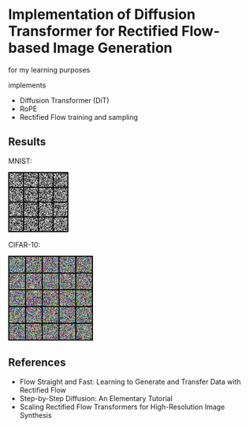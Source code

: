 # Implementation of Diffusion Transformer for Rectified Flow-based Image Generation

for my learning purposes

implements
- Diffusion Transformer (DiT)
- RoPE
- Rectified Flow training and sampling


## Results

MNIST:

![mnist generated digits GIF](figures/mnist.gif)

CIFAR-10:

![cifar-10 generated images GIF](figures/cifar10.gif)

## References

- Flow Straight and Fast: Learning to Generate and Transfer Data with Rectified Flow
- Step-by-Step Diffusion: An Elementary Tutorial
- Scaling Rectified Flow Transformers for High-Resolution Image Synthesis
